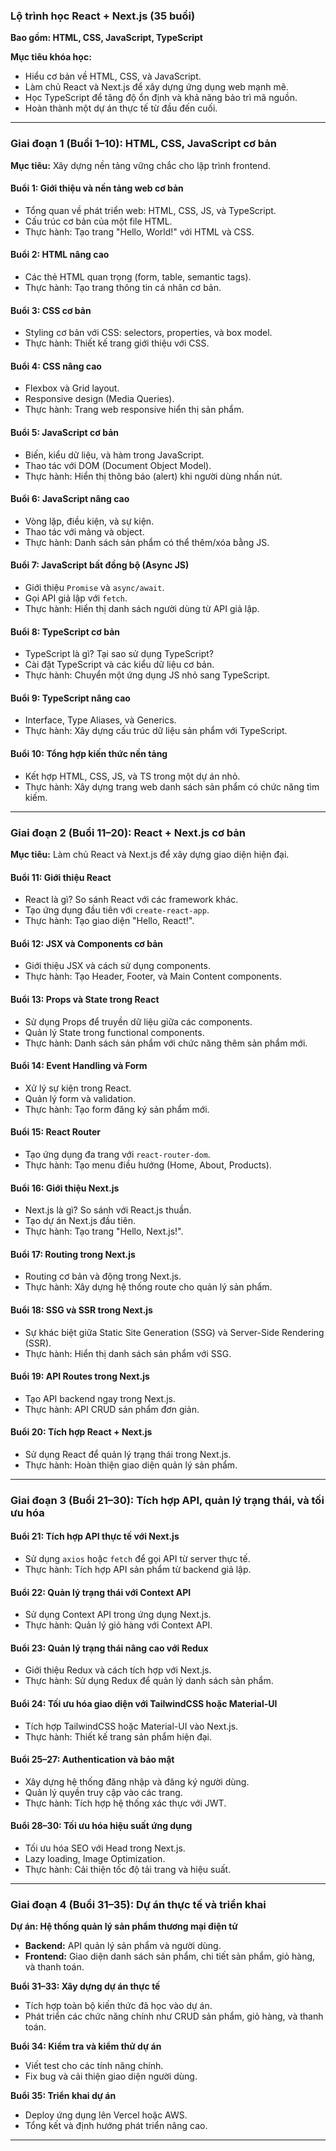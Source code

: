 ### **Lộ trình học React + Next.js (35 buổi)**  
**Bao gồm: HTML, CSS, JavaScript, TypeScript**  

**Mục tiêu khóa học:**  
- Hiểu cơ bản về HTML, CSS, và JavaScript.  
- Làm chủ React và Next.js để xây dựng ứng dụng web mạnh mẽ.  
- Học TypeScript để tăng độ ổn định và khả năng bảo trì mã nguồn.  
- Hoàn thành một dự án thực tế từ đầu đến cuối.  

---

### **Giai đoạn 1 (Buổi 1–10): HTML, CSS, JavaScript cơ bản**  
**Mục tiêu:** Xây dựng nền tảng vững chắc cho lập trình frontend.  

#### **Buổi 1: Giới thiệu và nền tảng web cơ bản**  
- Tổng quan về phát triển web: HTML, CSS, JS, và TypeScript.  
- Cấu trúc cơ bản của một file HTML.  
- Thực hành: Tạo trang "Hello, World!" với HTML và CSS.  

#### **Buổi 2: HTML nâng cao**  
- Các thẻ HTML quan trọng (form, table, semantic tags).  
- Thực hành: Tạo trang thông tin cá nhân cơ bản.  

#### **Buổi 3: CSS cơ bản**  
- Styling cơ bản với CSS: selectors, properties, và box model.  
- Thực hành: Thiết kế trang giới thiệu với CSS.  

#### **Buổi 4: CSS nâng cao**  
- Flexbox và Grid layout.  
- Responsive design (Media Queries).  
- Thực hành: Trang web responsive hiển thị sản phẩm.  

#### **Buổi 5: JavaScript cơ bản**  
- Biến, kiểu dữ liệu, và hàm trong JavaScript.  
- Thao tác với DOM (Document Object Model).  
- Thực hành: Hiển thị thông báo (alert) khi người dùng nhấn nút.  

#### **Buổi 6: JavaScript nâng cao**  
- Vòng lặp, điều kiện, và sự kiện.  
- Thao tác với mảng và object.  
- Thực hành: Danh sách sản phẩm có thể thêm/xóa bằng JS.  

#### **Buổi 7: JavaScript bất đồng bộ (Async JS)**  
- Giới thiệu `Promise` và `async/await`.  
- Gọi API giả lập với `fetch`.  
- Thực hành: Hiển thị danh sách người dùng từ API giả lập.  

#### **Buổi 8: TypeScript cơ bản**  
- TypeScript là gì? Tại sao sử dụng TypeScript?  
- Cài đặt TypeScript và các kiểu dữ liệu cơ bản.  
- Thực hành: Chuyển một ứng dụng JS nhỏ sang TypeScript.  

#### **Buổi 9: TypeScript nâng cao**  
- Interface, Type Aliases, và Generics.  
- Thực hành: Xây dựng cấu trúc dữ liệu sản phẩm với TypeScript.  

#### **Buổi 10: Tổng hợp kiến thức nền tảng**  
- Kết hợp HTML, CSS, JS, và TS trong một dự án nhỏ.  
- Thực hành: Xây dựng trang web danh sách sản phẩm có chức năng tìm kiếm.  

---

### **Giai đoạn 2 (Buổi 11–20): React + Next.js cơ bản**  
**Mục tiêu:** Làm chủ React và Next.js để xây dựng giao diện hiện đại.  

#### **Buổi 11: Giới thiệu React**  
- React là gì? So sánh React với các framework khác.  
- Tạo ứng dụng đầu tiên với `create-react-app`.  
- Thực hành: Tạo giao diện "Hello, React!".  

#### **Buổi 12: JSX và Components cơ bản**  
- Giới thiệu JSX và cách sử dụng components.  
- Thực hành: Tạo Header, Footer, và Main Content components.  

#### **Buổi 13: Props và State trong React**  
- Sử dụng Props để truyền dữ liệu giữa các components.  
- Quản lý State trong functional components.  
- Thực hành: Danh sách sản phẩm với chức năng thêm sản phẩm mới.  

#### **Buổi 14: Event Handling và Form**  
- Xử lý sự kiện trong React.  
- Quản lý form và validation.  
- Thực hành: Tạo form đăng ký sản phẩm mới.  

#### **Buổi 15: React Router**  
- Tạo ứng dụng đa trang với `react-router-dom`.  
- Thực hành: Tạo menu điều hướng (Home, About, Products).  

#### **Buổi 16: Giới thiệu Next.js**  
- Next.js là gì? So sánh với React.js thuần.  
- Tạo dự án Next.js đầu tiên.  
- Thực hành: Tạo trang "Hello, Next.js!".  

#### **Buổi 17: Routing trong Next.js**  
- Routing cơ bản và động trong Next.js.  
- Thực hành: Xây dựng hệ thống route cho quản lý sản phẩm.  

#### **Buổi 18: SSG và SSR trong Next.js**  
- Sự khác biệt giữa Static Site Generation (SSG) và Server-Side Rendering (SSR).  
- Thực hành: Hiển thị danh sách sản phẩm với SSG.  

#### **Buổi 19: API Routes trong Next.js**  
- Tạo API backend ngay trong Next.js.  
- Thực hành: API CRUD sản phẩm đơn giản.  

#### **Buổi 20: Tích hợp React + Next.js**  
- Sử dụng React để quản lý trạng thái trong Next.js.  
- Thực hành: Hoàn thiện giao diện quản lý sản phẩm.  

---

### **Giai đoạn 3 (Buổi 21–30): Tích hợp API, quản lý trạng thái, và tối ưu hóa**  

#### **Buổi 21: Tích hợp API thực tế với Next.js**  
- Sử dụng `axios` hoặc `fetch` để gọi API từ server thực tế.  
- Thực hành: Tích hợp API sản phẩm từ backend giả lập.  

#### **Buổi 22: Quản lý trạng thái với Context API**  
- Sử dụng Context API trong ứng dụng Next.js.  
- Thực hành: Quản lý giỏ hàng với Context API.  

#### **Buổi 23: Quản lý trạng thái nâng cao với Redux**  
- Giới thiệu Redux và cách tích hợp với Next.js.  
- Thực hành: Sử dụng Redux để quản lý danh sách sản phẩm.  

#### **Buổi 24: Tối ưu hóa giao diện với TailwindCSS hoặc Material-UI**  
- Tích hợp TailwindCSS hoặc Material-UI vào Next.js.  
- Thực hành: Thiết kế trang sản phẩm hiện đại.  

#### **Buổi 25–27: Authentication và bảo mật**  
- Xây dựng hệ thống đăng nhập và đăng ký người dùng.  
- Quản lý quyền truy cập vào các trang.  
- Thực hành: Tích hợp hệ thống xác thực với JWT.  

#### **Buổi 28–30: Tối ưu hóa hiệu suất ứng dụng**  
- Tối ưu hóa SEO với Head trong Next.js.  
- Lazy loading, Image Optimization.  
- Thực hành: Cải thiện tốc độ tải trang và hiệu suất.  

---

### **Giai đoạn 4 (Buổi 31–35): Dự án thực tế và triển khai**  

**Dự án: Hệ thống quản lý sản phẩm thương mại điện tử**  
- **Backend:** API quản lý sản phẩm và người dùng.  
- **Frontend:** Giao diện danh sách sản phẩm, chi tiết sản phẩm, giỏ hàng, và thanh toán.  

**Buổi 31–33: Xây dựng dự án thực tế**  
- Tích hợp toàn bộ kiến thức đã học vào dự án.  
- Phát triển các chức năng chính như CRUD sản phẩm, giỏ hàng, và thanh toán.  

**Buổi 34: Kiểm tra và kiểm thử dự án**  
- Viết test cho các tính năng chính.  
- Fix bug và cải thiện giao diện người dùng.  

**Buổi 35: Triển khai dự án**  
- Deploy ứng dụng lên Vercel hoặc AWS.  
- Tổng kết và định hướng phát triển nâng cao.  

---